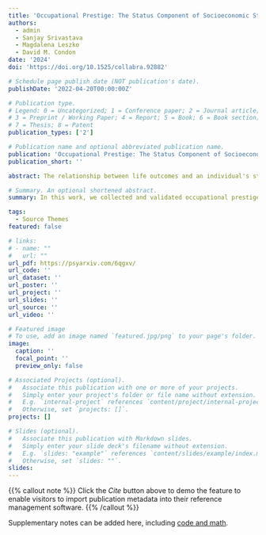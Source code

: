 ```yaml
---
title: 'Occupational Prestige: The Status Component of Socioeconomic Status '
authors:
  - admin
  - Sanjay Srivastava
  - Magdalena Leszko
  - David M. Condon
date: '2024'
doi: 'https://doi.org/10.1525/collabra.92882'

# Schedule page publish date (NOT publication's date).
publishDate: '2022-04-20T00:00:00Z'

# Publication type.
# Legend: 0 = Uncategorized; 1 = Conference paper; 2 = Journal article;
# 3 = Preprint / Working Paper; 4 = Report; 5 = Book; 6 = Book section;
# 7 = Thesis; 8 = Patent
publication_types: ['2']

# Publication name and optional abbreviated publication name.
publication: 'Occupational Prestige: The Status Component of Socioeconomic Status'
publication_short: ''

abstract: The relationship between life outcomes and an individual's standing in the social and economic hierarchy of society is an important topic across the social sciences. Foundational to this work is assessing an individual’s standing in this hierarchy, often referred to as socioeconomic status (SES) . One component of an individual’s SES, often overlooked in the psychological literature,  is occupational prestige – the amount of status accorded to them based on their occupational role. In this research, we collected and validated a new index of occupational prestige for 1029 specific occupations, including all jobs in the US Department of Labor's `O*NET` database, and 22 broader occupational families. In Study 1, we collected a comprehensive set of occupational prestige ratings, and demonstrated their high reliability. In Study 2, we developed a crosswalk between the ratings collected in Study 1 and prior ratings of occupations listed in the US Census and show convergent validity with previous indices. In Studies 3 and 4 we used additional data to evaluate the construct validity of occupational prestige more broadly. In Study 3, we established convergent and discriminant validity with other indicators of SES, income and educational attainment. In Study 4, we use the O*NET database to identify the characteristics of occupations most strongly associated with prestige. These results support the validity of the index and suggest occupations with high prestige require skills traditionally emphasized in liberal arts education (e.g., critical thinking, reading comprehension). 

# Summary. An optional shortened abstract.
summary: In this work, we collected and validated occupational prestige ratings for `O*NET` occupations.

tags:
  - Source Themes
featured: false

# links:
# - name: ""
#   url: ""
url_pdf: https://psyarxiv.com/6qgxv/
url_code: ''
url_dataset: ''
url_poster: ''
url_project: ''
url_slides: ''
url_source: ''
url_video: ''

# Featured image
# To use, add an image named `featured.jpg/png` to your page's folder.
image:
  caption: ''
  focal_point: ''
  preview_only: false

# Associated Projects (optional).
#   Associate this publication with one or more of your projects.
#   Simply enter your project's folder or file name without extension.
#   E.g. `internal-project` references `content/project/internal-project/index.md`.
#   Otherwise, set `projects: []`.
projects: []

# Slides (optional).
#   Associate this publication with Markdown slides.
#   Simply enter your slide deck's filename without extension.
#   E.g. `slides: "example"` references `content/slides/example/index.md`.
#   Otherwise, set `slides: ""`.
slides:
---
```


{{% callout note %}}
Click the _Cite_ button above to demo the feature to enable visitors to import publication metadata into their reference management software.
{{% /callout %}}

Supplementary notes can be added here, including [code and math](https://wowchemy.com/docs/content/writing-markdown-latex/).
